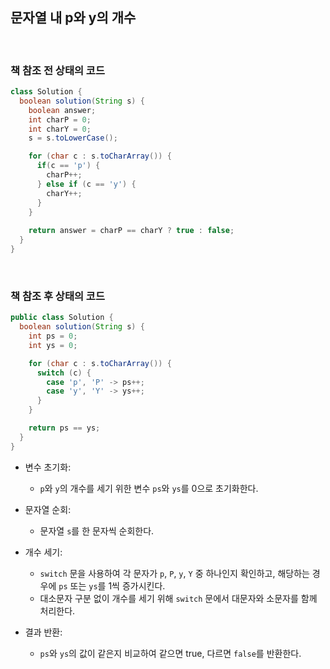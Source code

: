 ## 문자열 내 p와 y의 개수

<br>

### 책 참조 전 상태의 코드
```java
class Solution {
  boolean solution(String s) {
    boolean answer;
    int charP = 0;
    int charY = 0;
    s = s.toLowerCase();

    for (char c : s.toCharArray()) {
      if(c == 'p') {
        charP++;
      } else if (c == 'y') {
        charY++;
      }
    }
    
    return answer = charP == charY ? true : false;
  }
}
```

<br>

### 책 참조 후 상태의 코드
```java
public class Solution {
  boolean solution(String s) {
    int ps = 0;
    int ys = 0;

    for (char c : s.toCharArray()) {
      switch (c) {
        case 'p', 'P' -> ps++;
        case 'y', 'Y' -> ys++;
      }
    }

    return ps == ys;
  }
}
```

* 변수 초기화: 
  * `p`와 `y`의 개수를 세기 위한 변수 `ps`와 `ys`를 0으로 초기화한다.

* 문자열 순회: 
  * 문자열 `s`를 한 문자씩 순회한다.

* 개수 세기:
  * `switch` 문을 사용하여 각 문자가 `p`, `P`, `y`, `Y` 중 하나인지 확인하고, 해당하는 경우에 `ps` 또는 `ys`를 1씩 증가시킨다.
  * 대소문자 구분 없이 개수를 세기 위해 `switch` 문에서 대문자와 소문자를 함께 처리한다.

* 결과 반환: 
  * `ps`와 `ys`의 값이 같은지 비교하여 같으면 true, 다르면 `false`를 반환한다.